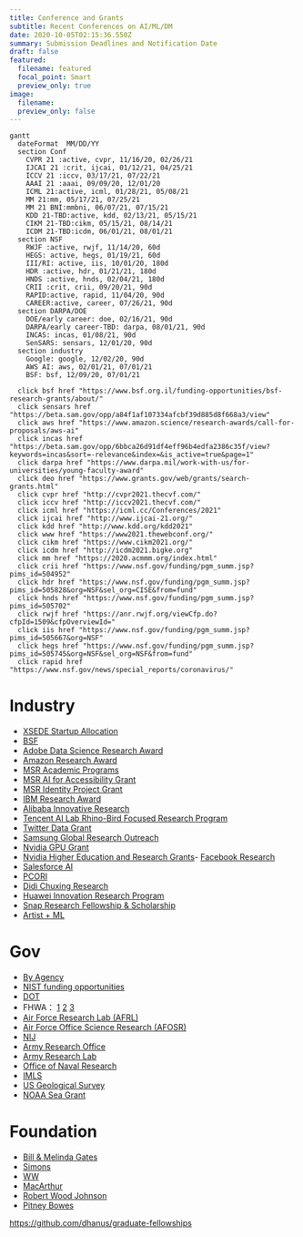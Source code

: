 ```yaml
---
title: Conference and Grants
subtitle: Recent Conferences on AI/ML/DM
date: 2020-10-05T02:15:36.550Z
summary: Submission Deadlines and Notification Date
draft: false
featured:
  filename: featured
  focal_point: Smart
  preview_only: true
image:
  filename:
  preview_only: false
---
```


```mermaid
gantt
  dateFormat  MM/DD/YY
  section Conf
    CVPR 21 :active, cvpr, 11/16/20, 02/26/21
    IJCAI 21 :crit, ijcai, 01/12/21, 04/25/21
    ICCV 21 :iccv, 03/17/21, 07/22/21
    AAAI 21 :aaai, 09/09/20, 12/01/20
    ICML 21:active, icml, 01/28/21, 05/08/21
    MM 21:mm, 05/17/21, 07/25/21
    MM 21 BNI:mmbni, 06/07/21, 07/15/21
    KDD 21-TBD:active, kdd, 02/13/21, 05/15/21
    CIKM 21-TBD:cikm, 05/15/21, 08/14/21
    ICDM 21-TBD:icdm, 06/01/21, 08/01/21
  section NSF
    RWJF :active, rwjf, 11/14/20, 60d
    HEGS: active, hegs, 01/19/21, 60d
    III/RI: active, iis, 10/01/20, 180d
    HDR :active, hdr, 01/21/21, 180d
    HNDS :active, hnds, 02/04/21, 180d
    CRII :crit, crii, 09/20/21, 90d 
    RAPID:active, rapid, 11/04/20, 90d
    CAREER:active, career, 07/26/21, 90d
  section DARPA/DOE
    DOE/early career: doe, 02/16/21, 90d 
    DARPA/early career-TBD: darpa, 08/01/21, 90d
    INCAS: incas, 01/08/21, 90d
    SenSARS: sensars, 12/01/20, 90d
  section industry
    Google: google, 12/02/20, 90d
    AWS AI: aws, 02/01/21, 07/01/21
    BSF: bsf, 12/09/20, 07/01/21

  click bsf href "https://www.bsf.org.il/funding-opportunities/bsf-research-grants/about/"
  click sensars href "https://beta.sam.gov/opp/a84f1af107334afcbf39d885d8f668a3/view"
  click aws href "https://www.amazon.science/research-awards/call-for-proposals/aws-ai"
  click incas href "https://beta.sam.gov/opp/6bbca26d91df4eff96b4edfa2386c35f/view?keywords=incas&sort=-relevance&index=&is_active=true&page=1"
  click darpa href "https://www.darpa.mil/work-with-us/for-universities/young-faculty-award"
  click deo href "https://www.grants.gov/web/grants/search-grants.html"
  click cvpr href "http://cvpr2021.thecvf.com/"
  click iccv href "http://iccv2021.thecvf.com/"
  click icml href "https://icml.cc/Conferences/2021"
  click ijcai href "http://www.ijcai-21.org/"
  click kdd href "http://www.kdd.org/kdd2021"
  click www href "https://www2021.thewebconf.org/"
  click cikm href "https://www.cikm2021.org/"
  click icdm href "http://icdm2021.bigke.org"
  click mm href "https://2020.acmmm.org/index.html"
  click crii href "https://www.nsf.gov/funding/pgm_summ.jsp?pims_id=504952"
  click hdr href "https://www.nsf.gov/funding/pgm_summ.jsp?pims_id=505828&org=NSF&sel_org=CISE&from=fund"
  click hnds href "https://www.nsf.gov/funding/pgm_summ.jsp?pims_id=505702"
  click rwjf href "https://anr.rwjf.org/viewCfp.do?cfpId=1509&cfpOverviewId="
  click iis href "https://www.nsf.gov/funding/pgm_summ.jsp?pims_id=505667&org=NSF"
  click hegs href "https://www.nsf.gov/funding/pgm_summ.jsp?pims_id=505745&org=NSF&sel_org=NSF&from=fund"
  click rapid href "https://www.nsf.gov/news/special_reports/coronavirus/"
```

# Industry
- [XSEDE Startup Allocation](https://portal.xsede.org/allocations/startup)
- [BSF](https://www.bsf.org.il/funding-opportunities/bsf-research-grants/about/)
- [Adobe Data Science Research Award](https://www.adobe.com/careers/university/marketing-research.html)
- [Amazon Research Award](https://www.amazon.science/research-awards)
- [MSR Academic Programs](https://www.microsoft.com/en-us/research/academic-programs/faculty/?facet%5Btax%5D%5Bmsr-program-audience%5D%5B%5D=243727&facet%5Btax%5D%5Bmsr-program-type%5D%5B%5D=155533)
- [MSR AI for Accessibility Grant](https://www.microsoft.com/en-us/ai/ai-for-accessibility-grants)
- [MSR Identity Project Grant](https://www.microsoft.com/en-us/msrc/grant-microsoft-identity)
- [IBM Research Award](https://www.research.ibm.com/university/awards/faculty.html)
- [Alibaba Innovative Research](https://damo.alibaba.com/air/)
- [Tencent AI Lab Rhino-Bird Focused Research Program](https://ur.tencent.com/article/255)
- [Twitter Data Grant](https://blog.twitter.com/engineering/en_us/a/2014/introducing-twitter-data-grants.html)
- [Samsung Global Research Outreach](https://www.sait.samsung.co.kr/saithome/about/collabo_apply.do#subTitle)
- [Nvidia GPU Grant](https://developer.nvidia.com/gpu-grant-application)
- [Nvidia Higher Education and Research Grants](https://developer.nvidia.com/academic_gpu_seeding)- [Facebook Research](https://research.fb.com/research-awards/)
- [Salesforce AI](https://einstein.ai/outreach/grants)
- [PCORI](https://www.pcori.org/funding-opportunities)
- [Didi Chuxing Research](https://outreach.didichuxing.com)
- [Huawei Innovation Research Program](https://innovationresearch.huawei.com/IPD/hirp/portal/index.html)
- [Snap Research Fellowship & Scholarship](https://snapresearchfs.splashthat.com)
- [Artist + ML](https://medium.com/artists-and-machine-intelligence)

# Gov
- [By Agency](https://www.grants.gov/web/grants/learn-grants/grant-making-agencies.html)
- [NIST funding opportunities](https://www.nist.gov/oaam/grants-management-division/nist-nofo-information?aid=11%25252525252525253Faid%25252525252525253D11%2525252525253Faid%3D11%25252525252525253Faid%25252525252525253D11)
- [DOT](https://www.transportation.gov/rural/funding-opportunities)
- FHWA： [1](https://www.fhwa.dot.gov/resources/topics/funding.cfm) [2](https://www.fhwa.dot.gov/fastact/funding.cfm) [3](https://highways.dot.gov/research/research-programs/exploratory-advanced-research/exploratory-advanced-research-overview)
- [Air Force Research Lab (AFRL)](https://afrl.dodlive.mil/funding/)
- [Air Force Office Science Research (AFOSR)](https://www.afrl.af.mil/About-Us/Fact-Sheets/Fact-Sheet-Display/Article/2282103/afosr-funding-opportunities/)
- [NIJ](https://nij.ojp.gov/funding/forthcoming)
- [Army Research Office](https://cdmrp.army.mil/funding/prgdefault)
- [Army Research Lab](https://www.arl.army.mil/business/broad-agency-announcements/)
- [Office of Naval Research](https://www.onr.navy.mil/en/work-with-us/funding-opportunities)
- [IMLS](https://www.imls.gov/grants/apply-grant/available-grants)
- [US Geological Survey](https://www.usgs.gov/about/organization/science-support/administration/office-acquisition-and-grants)
- [NOAA Sea Grant](https://seagrant.noaa.gov/News/PID/468/evl/0/TagID/590/TagName/National-Water-Center)

# Foundation
- [Bill & Melinda Gates](https://submit.gatesfoundation.org)
- [Simons](https://www.simonsfoundation.org/funding-opportunities/)
- [WW](https://woodrow.org)
- [MacArthur](https://www.macfound.org/grants/)
- [Robert Wood Johnson](https://www.rwjf.org)
- [Pitney Bowes](https://www.pitneybowes.com/content/dam/pitneybowes/us/en/our-company/corporate-responsibility/pitney-bowes-foundation-grant-guidelines-and-application.pdf)

https://github.com/dhanus/graduate-fellowships

